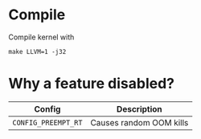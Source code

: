 # Compile
Compile kernel with

```
make LLVM=1 -j32
```

# Why a feature disabled?

| Config              | Description                     |
|---------------------|---------------------------------|
| `CONFIG_PREEMPT_RT` | Causes random OOM kills         |
